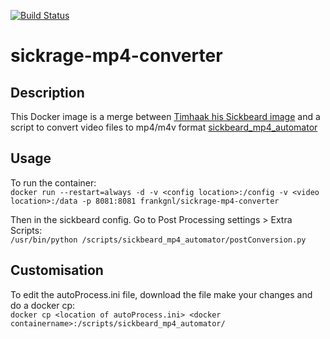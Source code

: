 [![Build Status](https://travis-ci.org/FrankGNL/sickrage-mp4-converter.svg?branch=master)](https://travis-ci.org/FrankGNL/sickrage-mp4-converter)

# sickrage-mp4-converter

## Description
This Docker image is a merge between [Timhaak his Sickbeard image](https://hub.docker.com/r/timhaak/sickrage/) and a script to convert video files to mp4/m4v format [sickbeard_mp4_automator](https://github.com/mdhiggins/sickbeard_mp4_automator/)

## Usage
To run the container:<br>
```docker run --restart=always -d -v <config location>:/config -v <video location>:/data -p 8081:8081 frankgnl/sickrage-mp4-converter```

Then in the sickbeard config. Go to Post Processing settings > Extra Scripts:<br>
```/usr/bin/python /scripts/sickbeard_mp4_automator/postConversion.py```

## Customisation
To edit the autoProcess.ini file, download the file make your changes and do a docker cp:<br>
```docker cp <location of autoProcess.ini> <docker containername>:/scripts/sickbeard_mp4_automator/```
